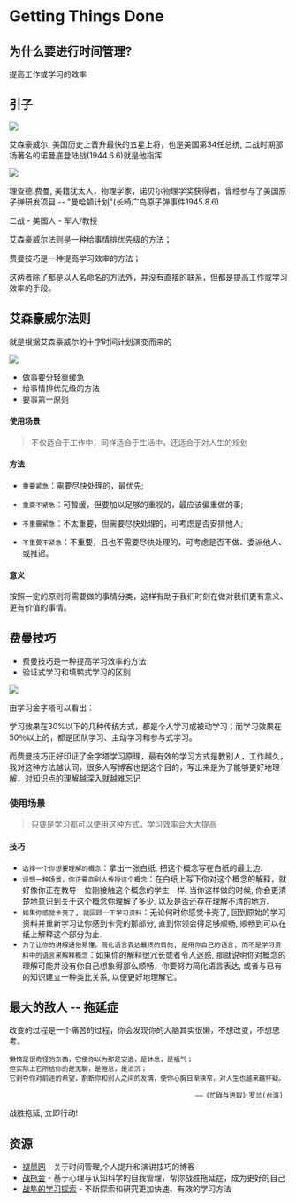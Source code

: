 Getting Things Done
===

## 为什么要进行时间管理?
提高工作或学习的效率


## 引子
![](http://gb.cri.cn/mmsource/images/2007/04/30/nz070430022.jpg)

艾森豪威尔, 美国历史上晋升最快的五星上将，也是美国第34任总统, 二战时期那场著名的诺曼底登陆战(1944.6.6)就是他指挥

![](http://imgtu.5011.net/uploads/content/20160708/4541671467958170.jpg)

理查德.费曼, 美籍犹太人，物理学家，诺贝尔物理学奖获得者，曾经参与了美国原子弹研发项目 -- "曼哈顿计划"(长崎广岛原子弹事件1945.8.6)

二战 - 美国人 - 军人/教授

艾森豪威尔法则是一种给事情排优先级的方法；

费曼技巧是一种提高学习效率的方法；

这两者除了都是以人名命名的方法外，并没有直接的联系，但都是提高工作或学习效率的手段。

## 艾森豪威尔法则
就是根据艾森豪威尔的十字时间计划演变而来的

![](https://gss1.bdstatic.com/9vo3dSag_xI4khGkpoWK1HF6hhy/baike/c0%3Dbaike116%2C5%2C5%2C116%2C38/sign=f3569340ebc4b7452099bf44ae957572/267f9e2f07082838e633c97db899a9014c08f199.jpg)

* 做事要分轻重缓急
* 给事情排优先级的方法
* 要事第一原则

#### 使用场景
> 不仅适合于工作中，同样适合于生活中，还适合于对人生的规划

#### 方法

* `重要紧急`：需要尽快处理的，最优先;

* `重要不紧急`：可暂缓，但要加以足够的重视的，最应该偏重做的事;

* `不重要紧急`：不太重要，但需要尽快处理的，可考虑是否安排他人;

* `不重要不紧急`：不重要，且也不需要尽快处理的，可考虑是否不做、委派他人、或推迟。

#### 意义
按照一定的原则将需要做的事情分类，这样有助于我们时刻在做对我们更有意义、更有价值的事情。


## 费曼技巧
* 费曼技巧是一种提高学习效率的方法
* 验证式学习和填鸭式学习的区别

![](http://www.onesmart.org/images/xuep1.jpg)

由学习金字塔可以看出：

学习效果在30%以下的几种传统方式，都是个人学习或被动学习；而学习效果在50％以上的，都是团队学习、主动学习和参与式学习。


而费曼技巧正好印证了金字塔学习原理，最有效的学习方式是教别人，工作越久，我对这种方法越认同，很多人写博客也是这个目的，写出来是为了能够更好地理解，对知识点的理解越深入就越难忘记

### 使用场景
> 只要是学习都可以使用这种方式，学习效率会大大提高

#### 技巧
* `选择一个你想要理解的概念`：拿出一张白纸, 把这个概念写在白纸的最上边.
* `设想一种场景，你正要向别人传授这个概念`：在白纸上写下你对这个概念的解释，就好像你正在教导一位刚接触这个概念的学生一样. 当你这样做的时候, 你会更清楚地意识到关于这个概念你理解了多少, 以及是否还存在理解不清的地方.
* `如果你感觉卡壳了, 就回顾一下学习资料`：无论何时你感觉卡壳了, 回到原始的学习资料并重新学习让你感到卡壳的那部分, 直到你领会得足够顺畅, 顺畅到可以在纸上解释这个部分为止.
* `为了让你的讲解通俗易懂，简化语言表达最终的目的, 是用你自己的语言, 而不是学习资料中的语言来解释概念`：如果你的解释很冗长或者令人迷惑, 那就说明你对概念的理解可能并没有你自己想象得那么顺畅，你要努力简化语言表达, 或者与已有的知识建立一种类比关系, 以便更好地理解它。

## 最大的敌人 -- 拖延症
改变的过程是一个痛苦的过程，你会发现你的大脑其实很懒，不想改变，不想思考。

```
懒惰是很奇怪的东西，它使你以为那是安逸，是休息，是福气；
但实际上它所给你的是无聊，是倦怠，是消沉；
它剥夺你对前途的希望，割断你和别人之间的友情，使你心胸日渐狭窄，对人生也越来越怀疑。

                                               ——《忙碌与进取》罗兰(台湾)
```

战胜拖延, 立即行动!


## 资源
* [褪墨网](http://www.mifengtd.cn/) - 关于时间管理,个人提升和演讲技巧的博客
* [战拖会](http://www.zhantuo.com/) - 基于心理与认知科学的自我管理，帮你战胜拖延症，成为更好的自己
* [战隼的学习探索](http://www.read.org.cn/) - 不断探索和研究更加快速、有效的学习方法
